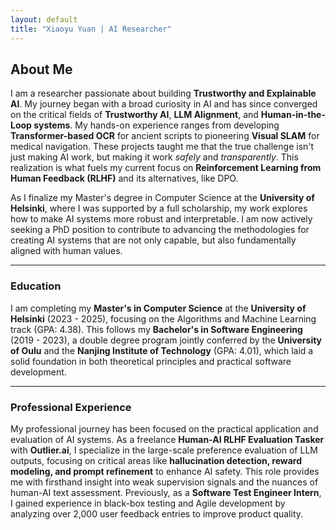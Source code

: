 ```yaml
---
layout: default
title: "Xiaoyu Yuan | AI Researcher"
---
```


## About Me

I am a researcher passionate about building **Trustworthy and Explainable AI**. My journey began with a broad curiosity in AI and has since converged on the critical fields of **Trustworthy AI**, **LLM Alignment**, and **Human-in-the-Loop systems**. My hands-on experience ranges from developing **Transformer-based OCR** for ancient scripts to pioneering **Visual SLAM** for medical navigation. These projects taught me that the true challenge isn't just making AI work, but making it work *safely* and *transparently*. This realization is what fuels my current focus on **Reinforcement Learning from Human Feedback (RLHF)** and its alternatives, like DPO.

As I finalize my Master's degree in Computer Science at the **University of Helsinki**, where I was supported by a full scholarship, my work explores how to make AI systems more robust and interpretable. I am now actively seeking a PhD position to contribute to advancing the methodologies for creating AI systems that are not only capable, but also fundamentally aligned with human values.

---
### Education

I am completing my **Master's in Computer Science** at the **University of Helsinki** (2023 - 2025), focusing on the Algorithms and Machine Learning track (GPA: 4.38). This follows my **Bachelor's in Software Engineering** (2019 - 2023), a double degree program jointly conferred by the **University of Oulu** and the **Nanjing Institute of Technology** (GPA: 4.01), which laid a solid foundation in both theoretical principles and practical software development.

---

### Professional Experience

My professional journey has been focused on the practical application and evaluation of AI systems. As a freelance **Human-AI RLHF Evaluation Tasker** with **Outlier.ai**, I specialize in the large-scale preference evaluation of LLM outputs, focusing on critical areas like **hallucination detection, reward modeling, and prompt refinement** to enhance AI safety. This role provides me with firsthand insight into weak supervision signals and the nuances of human-AI text assessment. Previously, as a **Software Test Engineer Intern**, I gained experience in black-box testing and Agile development by analyzing over 2,000 user feedback entries to improve product quality.
